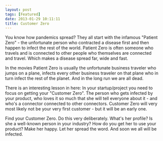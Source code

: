 ```yaml
---
layout: post
tags: [Featured]
date: 2013-01-29 10:11:11
title: Customer Zero
---
```

You know how pandemics spread? They all start with the infamous "Patient Zero" - the unfortunate person who contracted a disease first and then happen to infect the rest of the world. Patient Zero is often someone who travels and is connected to other people who themselves are connected and travel. Which makes a disease spread far, wide and fast.

In the movies Patient Zero is usually the unfortunate business traveler who jumps on a plane, infects every other business traveler on that plane who in turn infect the rest of the planet. And in the long run we are all dead.

There is an interesting lesson in here: In your startup/project you need to focus on getting your "Customer Zero". The person who gets infected by your product, who loves it so much that she will tell everyone about it - and who's a connector connected to other connectors. Customer Zero will very most likely not be your very first customer - but it will be an early one.

Find your Customer Zero. Do this very deliberately. What's her profile? Is she a well-known person in your industry? How do you get her to use your product? Make her happy. Let her spread the word. And soon we all will be infected.